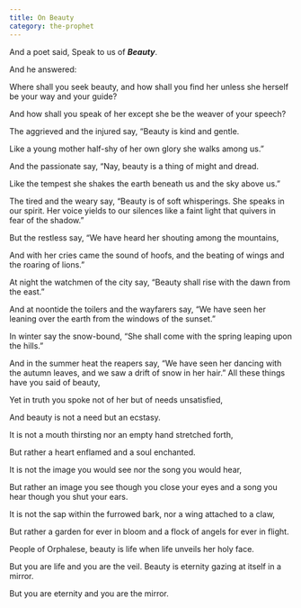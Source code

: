 ```yaml
---
title: On Beauty
category: the-prophet
---
```

And a poet said, Speak to us of **_Beauty_**.

And he answered:

Where shall you seek beauty, and how shall you find her unless she herself be your way and your guide?

And how shall you speak of her except she be the weaver of your speech?

The aggrieved and the injured say, “Beauty is kind and gentle.

Like a young mother half-shy of her own glory she walks among us.”

And the passionate say, “Nay, beauty is a thing of might and dread.

Like the tempest she shakes the earth beneath us and the sky above us.”

The tired and the weary say, “Beauty is of soft whisperings. She speaks in our spirit. Her voice yields to our silences like a faint light that quivers in fear of the shadow.”

But the restless say, “We have heard her shouting among the mountains,

And with her cries came the sound of hoofs, and the beating of wings and the roaring of lions.”

At night the watchmen of the city say, “Beauty shall rise with the dawn from the east.”

And at noontide the toilers and the wayfarers say, “We have seen her leaning over the earth from the windows of the sunset.”

In winter say the snow-bound, “She shall come with the spring leaping upon the hills.”

And in the summer heat the reapers say, “We have seen her dancing with the autumn leaves, and we saw a drift of snow in her hair.” All these things have you said of beauty,

Yet in truth you spoke not of her but of needs unsatisfied,

And beauty is not a need but an ecstasy.

It is not a mouth thirsting nor an empty hand stretched forth,

But rather a heart enflamed and a soul enchanted.

It is not the image you would see nor the song you would hear,

But rather an image you see though you close your eyes and a song you hear though you shut your ears.

It is not the sap within the furrowed bark, nor a wing attached to a claw,

But rather a garden for ever in bloom and a flock of angels for ever in flight.

People of Orphalese, beauty is life when life unveils her holy face.

But you are life and you are the veil. Beauty is eternity gazing at itself in a mirror.

But you are eternity and you are the mirror.
